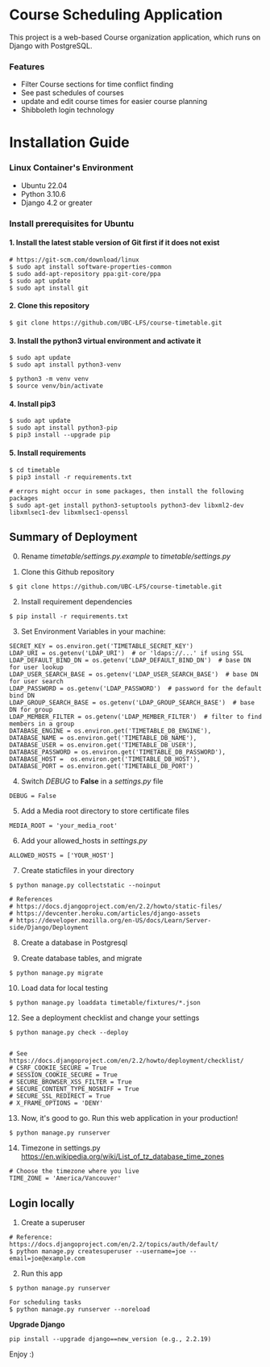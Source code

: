 # Course Scheduling Application

This project is a web-based Course organization application, which runs on Django with PostgreSQL.

### Features
- Filter Course sections for time conflict finding
- See past schedules of courses
- update and edit course times for easier course planning
- Shibboleth login technology

# Installation Guide

### Linux Container's Environment
- Ubuntu 22.04
- Python 3.10.6
- Django 4.2 or greater

### Install prerequisites for Ubuntu

#### 1. Install the latest stable version of Git first if it does not exist

```
# https://git-scm.com/download/linux
$ sudo apt install software-properties-common
$ sudo add-apt-repository ppa:git-core/ppa
$ sudo apt update
$ sudo apt install git
```

#### 2. Clone this repository

```
$ git clone https://github.com/UBC-LFS/course-timetable.git
```

#### 3. Install the python3 virtual environment and activate it

```
$ sudo apt update
$ sudo apt install python3-venv

$ python3 -m venv venv
$ source venv/bin/activate
```

#### 4. Install pip3

```
$ sudo apt update
$ sudo apt install python3-pip
$ pip3 install --upgrade pip
```

#### 5. Install requirements

```
$ cd timetable
$ pip3 install -r requirements.txt

# errors might occur in some packages, then install the following packages
$ sudo apt-get install python3-setuptools python3-dev libxml2-dev libxmlsec1-dev libxmlsec1-openssl
```


## Summary of Deployment
0. Rename *timetable/settings.py.example* to *timetable/settings.py*

1. Clone this Github repository
```
$ git clone https://github.com/UBC-LFS/course-timetable.git
```

2. Install requirement dependencies
```
$ pip install -r requirements.txt
```

3. Set Environment Variables in your machine:
```
SECRET_KEY = os.environ.get('TIMETABLE_SECRET_KEY')
LDAP_URI = os.getenv('LDAP_URI')  # or 'ldaps://...' if using SSL
LDAP_DEFAULT_BIND_DN = os.getenv('LDAP_DEFAULT_BIND_DN')  # base DN for user lookup
LDAP_USER_SEARCH_BASE = os.getenv('LDAP_USER_SEARCH_BASE')  # base DN for user search
LDAP_PASSWORD = os.getenv('LDAP_PASSWORD')  # password for the default bind DN
LDAP_GROUP_SEARCH_BASE = os.getenv('LDAP_GROUP_SEARCH_BASE')  # base DN for group
LDAP_MEMBER_FILTER = os.getenv('LDAP_MEMBER_FILTER')  # filter to find members in a group
DATABASE_ENGINE = os.environ.get('TIMETABLE_DB_ENGINE'),
DATABASE_NAME = os.environ.get('TIMETABLE_DB_NAME'),
DATABASE_USER = os.environ.get('TIMETABLE_DB_USER'),
DATABASE_PASSWORD = os.environ.get('TIMETABLE_DB_PASSWORD'),
DATABASE_HOST =  os.environ.get('TIMETABLE_DB_HOST'),
DATABASE_PORT = os.environ.get('TIMETABLE_DB_PORT')
```

4. Switch *DEBUG* to **False** in a *settings.py* file
```
DEBUG = False
```

5. Add a Media root directory to store certificate files
```
MEDIA_ROOT = 'your_media_root'
```

6. Add your allowed_hosts in *settings.py*
```
ALLOWED_HOSTS = ['YOUR_HOST']
```

7. Create staticfiles in your directory
```
$ python manage.py collectstatic --noinput

# References
# https://docs.djangoproject.com/en/2.2/howto/static-files/
# https://devcenter.heroku.com/articles/django-assets
# https://developer.mozilla.org/en-US/docs/Learn/Server-side/Django/Deployment
```

8. Create a database in Postgresql

9. Create database tables, and migrate
```
$ python manage.py migrate
```

10. Load data for local testing
```
$ python manage.py loaddata timetable/fixtures/*.json
```

12. See a deployment checklist and change your settings
```
$ python manage.py check --deploy


# See https://docs.djangoproject.com/en/2.2/howto/deployment/checklist/
# CSRF_COOKIE_SECURE = True
# SESSION_COOKIE_SECURE = True
# SECURE_BROWSER_XSS_FILTER = True
# SECURE_CONTENT_TYPE_NOSNIFF = True
# SECURE_SSL_REDIRECT = True
# X_FRAME_OPTIONS = 'DENY'
```

13. Now, it's good to go. Run this web application in your production!
```
$ python manage.py runserver
```

14. Timezone in settings.py
https://en.wikipedia.org/wiki/List_of_tz_database_time_zones

```
# Choose the timezone where you live
TIME_ZONE = 'America/Vancouver'
```

## Login locally
1. Create a superuser
```
# Reference: https://docs.djangoproject.com/en/2.2/topics/auth/default/
$ python manage.py createsuperuser --username=joe --email=joe@example.com
```

2. Run this app
```
$ python manage.py runserver

For scheduling tasks
$ python manage.py runserver --noreload

```


**Upgrade Django**
```
pip install --upgrade django==new_version (e.g., 2.2.19)
```

Enjoy :)
